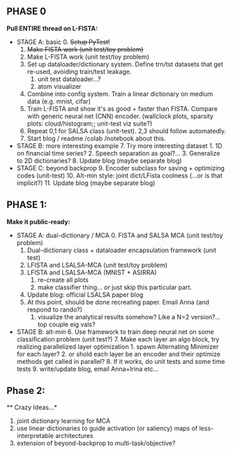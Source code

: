 
## PHASE 0
**Pull ENTIRE thread on L-FISTA:**

* STAGE A: basic
    0. ~~Setup PyTest!~~
    1. ~~Make FISTA work (unit test/toy problem)~~
    2. Make L-FISTA work (unit test/toy problem)
    3. Set up dataloader/dictionary system. Define trn/tst datasets that get re-used, avoiding train/test leakage.
       1. unit test dataloader...?
       2. atom visualizer
    4. Combine into config system. Train a linear dictionary on medium data (e.g. mnist, cifar)
    4. Train L-FISTA and show it's as good + faster than FISTA. Compare with generic neural net (CNN) encoder.
            (wallclock plots, sparsity plots: cloud/histogram;; unit-test viz suite?)
    5. Repeat 0,1 for SALSA class (unit-test). 2,3 should follow automatedly.
    6. Start blog / readme /colab /notebook about this.
* STAGE B: more interesting example
    7. Try more interesting dataset
        1. 1D on financial time series?
        2. Speech separation as goal?...
        3. Generalize to 2D dictionaries?
    8. Update blog (maybe separate blog)
* STAGE C: beyond backprop
    9. Encoder subclass for saving + optimizing codes (unit-test)
   10. Alt-min style: joint dict/LFista coolness (...or is that implicit?)
   11. Update blog (maybe separate blog)

## PHASE 1:
**Make it public-ready:**
    
* STAGE A: dual-dictionary / MCA
  0. FISTA and SALSA MCA  (unit test/toy problem)
  1. Dual-dictionary class + dataloader encapsulation framework (unit test)
  2. LFISTA and LSALSA-MCA  (unit test/toy problem)
  3. LFISTA and LSALSA-MCA  (MNIST + ASIRRA)
      1. re-create all plots
      2. make classifier thing... or just skip this particular part.
  4. Update blog: official LSALSA paper blog
  5. At this point, should be done recreating paper. Email Anna (and respond to rando?)
     1. visualize the analytical results somehow? Like a N=2 version?... top couple eig vals?
* STAGE B: alt-min
  6. Use framework to train deep neural net on some classification problem (unit test?)
  7. Make each layer an algo block, try realizing parallelized layer optimization
      1. spawn Alternating Minimizer for each layer?
      2. or shold each layer be an encoder and their optimize methods get called in parallel?
  8. If it works, do unit tests and some time tests
  9. write/update blog, email Anna+Irina etc...

## Phase 2:
** Crazy Ideas...*
1. joint dictionary learning for MCA
2. use linear dictionaries to guide activation (or saliency) maps of less-interpretable architectures
3. extension of beyond-backprop to multi-task/objective?

[//]: # ()
[//]: # (----------------------------------------------------)

[//]: # (OLD TODO's)

[//]: # (----------------------------------------------------)

[//]: # (phase 0:)

[//]: # (0.&#41; forget dataset generator system; don't need it for this demo.)

[//]: # (1.&#41; focus on building the trainer + config system. I.e. the one that)

[//]: # (    has a linear case and with the right config export settings, saves as)

[//]: # (    generic CSV-like format.)

[//]: # (2.&#41; Visualizer system that can load the CSV, convert to a dictionary object,)

[//]: # (    and do interesting stuff)

[//]: # (3.&#41; &#40;rename repo, then:&#41; start blog / show different results with different cost functions and cool)

[//]: # (     visualizations)

[//]: # (4.&#41; see if anyone can run it from home)

[//]: # ()
[//]: # (phase 1:)

[//]: # (0.&#41; implement beyond backprop as an option to this framework? Other comparator?)

[//]: # (1.&#41; when it's working &#40;esp if it reproduces results&#41;, share with old)

[//]: # (    coauthors; link to IBM blog post and maybe provide own explanation)

[//]: # ()
[//]: # (phase 2:)

[//]: # (0.&#41; After all that, have a different config and trainable "algo" class that)

[//]: # (    implements unrolling and unsupervised training.)

[//]: # (1.&#41; MCA / LSALSA example)

[//]: # (2.&#41; bog post for LSALSA + MCA, link to ESP preprint...)

[//]: # ()
[//]: # (At that point probably want to move on to other repos)

[//]: # (0.&#41; Full data cleaning /web scraping example using other random skills)

[//]: # (     &#40;scala, sql, hadoop&#41;)

[//]: # (1.&#41; process data using this ML repo?)

[//]: # (2.&#41; )

[//]: # ()
[//]: # ()
[//]: # (_______________________________________________________________________________)

[//]: # (&#40;*&#41; Basic Sparse Coding)

[//]: # (0.&#41; see if other unrolling github's exist for inspiration...)

[//]: # (1.&#41; Train an MNIST dictionary)

[//]: # (2.&#41; implement ISTA/FISTA/LISTA/LSALSA using this dictionary)

[//]: # (3.&#41; write train_encoder subroutine for ^^'s)

[//]: # (3.5&#41; TRY to simplify as you go... want SIMPLE demos...)

[//]: # (4.&#41; make sure everything is working for ASIRRA and MNIST &#40;at least&#41;)

[//]: # (5.&#41; get pretty pictures and everything, save things that need to be saved for christ's sake, have this all published on github)

[//]: # (6.&#41; email mirjeta, anna, faruk, apoorva, ivan?, about having it online)

[//]: # ()
[//]: # (&#40;**&#41; do MCA:)

[//]: # (7.&#41; additive dataloader)

[//]: # (8.&#41; training regime for loading, training on set number of additive mixtures, getting target codes, etc.)

[//]: # (9.&#41; generlize LSALSA code or create separate LSALSA class that can do multiple dictionaries)

[//]: # (10.&#41; get it all running together hopefully in simplest demo possible, get to the point of making pretty pictures automatically)

[//]: # (11.&#41; try to actually recreate the experiments &#40;and plots&#41; from our paper)

[//]: # (12.&#41; email everyone)

[//]: # ()
[//]: # (&#40;***&#41; next steps:)

[//]: # (zz&#41; Do a 1D finance example!)

[//]: # (a&#41; Do a 2D example, visualize loss landscape of learned cost function)

[//]: # (b&#41; lp/lq with Mirjeta, krylov // new iterative algorithms)

[//]: # (c&#41; convolutional dictionaries, datasets-- audio?)

[//]: # (d&#41; SONAR example from SACLANT? )

[//]: # (e&#41; capability for using "smart dict's" like STFT...? basically subclass of dictionary called smart-dict or something)